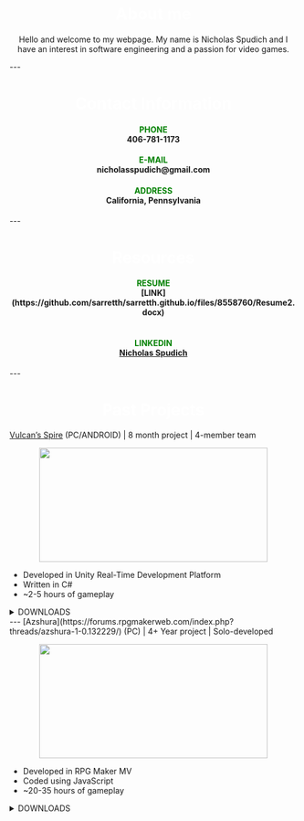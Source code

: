 <h1 align = "center">
  <font color="white">About me</font>
    </h1>
<p align = "center">
  Hello and welcome to my webpage. My name is Nicholas Spudich and I have an interest in software engineering and a passion for video games.
</p>
---
<h1 align = "center">
  <font color="white">Contact Information</font>
    </h1>
<h4 align="center">
  <font color="green">PHONE</font>
  <br>
  406-781-1173
</h4>
<h4 align="center">  
  <font color="green">E-MAIL</font> 
  <br>
  nicholasspudich@gmail.com
</h4>
<h4 align="center">  
  <font color="green">ADDRESS</font>
  <br>
  California, Pennsylvania
</h4>
---
<h1 align = "center">
  <font color="white">Resources</font>
    </h1>
<h4 align="center">
  <font color="green">RESUME</font>
  <br>
    <a> [LINK](https://github.com/sarretth/sarretth.github.io/files/8558760/Resume2.docx)
  <br><br>
</h4>

<h4 align="center">
    <font color="green">LINKEDIN</font>
<div class="badge-base LI-profile-badge" data-locale="en_US" data-size="medium" data-theme="dark" data-type="VERTICAL" data-vanity="nicholas-spudich-029a0821a" data-version="v1"><a class="badge-base__link LI-simple-link" href="https://www.linkedin.com/in/nicholas-spudich-029a0821a?trk=profile-badge">Nicholas Spudich</a></div>
              
</h4>
---
<h1 align = "center">
  <font color="white">Past Projects</font>
    </h1>

  [Vulcan’s Spire](https://streamable.com/uqlbdo) (PC/ANDROID) | 8 month project | 4-member team 
  <br>
  <p align = "center">
  <img src="https://user-images.githubusercontent.com/64248034/165195624-c0ae09d8-3f07-4c74-bf3f-7a43e26652aa.png" width="400" height="200">
  </p>
      
  - Developed in Unity Real-Time Development Platform
  - Written in C#
  - ~2-5 hours of gameplay

  <details><summary>DOWNLOADS</summary>
  <p>  
      [ANDROID]: https://drive.google.com/file/d/1QMRhS3cuC3PqVNS0vNR8Y9I5T5wPoxCX/view?usp=sharing
      <br>
      [PC]: https://drive.google.com/drive/folders/14FTOoKKwKaixPgV8LytVoKGgVSlYhRth?usp=sharing
  </p>
  </details>
  ---
  [Azshura](https://forums.rpgmakerweb.com/index.php?threads/azshura-1-0.132229/) (PC) | 4+ Year project | Solo-developed
  <br>
  <p align = "center">
    <img src="https://user-images.githubusercontent.com/64248034/165196535-d897d503-79d9-4ffa-8c62-300cbfc932b0.png" width="400" height="200">
  </p>
  
  - Developed in RPG Maker MV
  - Coded using JavaScript
  - ~20-35 hours of gameplay

<details><summary>DOWNLOADS</summary>
<p>  
    [ZIP]: https://www.dropbox.com/s/lw8lce4hj03jcsf/Azshura-1.0.zip?dl=0
    <br>
    [7ZIP]: https://drive.google.com/drive/folders/1LZs-57uuaDgbQyouLTrvVVBquyu-a6LQ?usp=sharing
</p>
</details>
